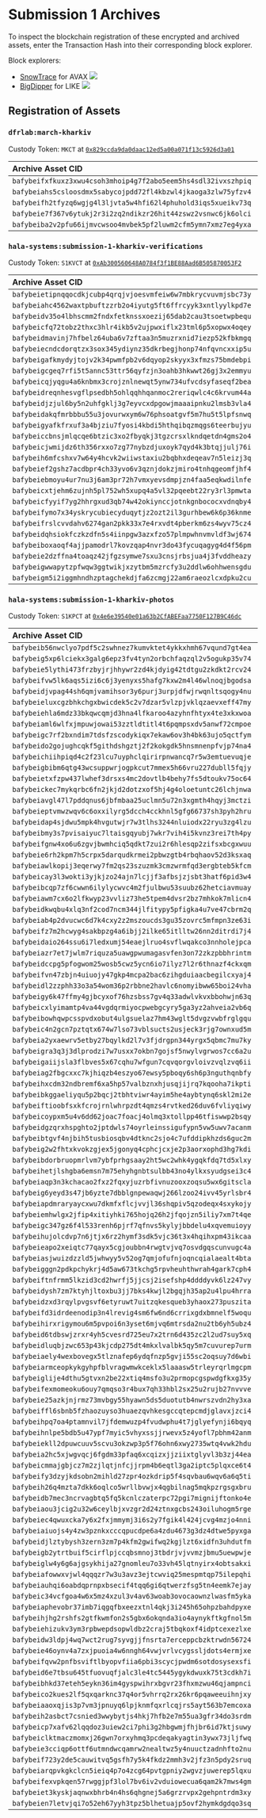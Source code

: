 # Submission 1 Archives

To inspect the blockchain registration of these encrypted and archived assets, enter the Transaction Hash into their corresponding block explorer.

Block explorers:
- [SnowTrace](https://snowtrace.io) for AVAX
    ![](https://i.imgur.com/U8yvQLo.png)
- [BigDipper](https://likecoin.bigdipper.live) for LIKE
    ![](https://i.imgur.com/OhN99bC.png)

## Registration of Assets

### `dfrlab:march-kharkiv`

Custody Token: `MKCT` at [`0x829ccda9da0daac12ed5a00a071f13c5926d3a01`](https://snowtrace.io/address/0x829ccda9da0daac12ed5a00a071f13c5926d3a01)

| Archive Asset CID | Transaction Hash on AVAX | Transaction hash on LIKE |
|:--|:--|:--|
|`bafybeifxfkuxz3xwu4csoh3mhoip4g7f2abo5eem5hs4sdl32ivxszhpiq`|`0xcc53f73ce23be794fab7a7843a0e94d21650b1cb33d73338bfceafb3aa772065`|`397FF67463427BD13A726793BB2BC701A1452CB8608CBA4FB877D25048548DC7`|
|`bafybeiahs5csloosdmx5sabycojpdd72fl4kbzwl4jkaoga3zlw75yfzv4`|`0x75c5c044a2a98cb2a7259be1636b522eb5566e883dc383b4aed9da407cffe63a`|`8F654D2377DB9A44A90F4F3B72F419148C76797CD8D9D3ACB4062CEBFDEC879B`|
|`bafybeifh2tfyzq6wgjg4l3ljvta5w4hfi62l4phuhold3iqs5xueikv73q`|`0x86497c163cd030d2af2bd392a0e654828914b7fa3b5d241167511745041b88b6`|`C6D3DD82AAE1E845882842FB812CD411158E39C8CD7D3DF324E362D5DB7A6D9C`|
|`bafybeie7f367v6ytukj2r3i2zq2ndikzr26hit44zswz2vsnwc6jk6olci`|`0x44c2bce0f712edba912c18d1fcc54aa2703e7651296a742afcfad5463ca07a23`|`67D0ED1B7157F203AC8D411CCF6FB331E09A1DCE1043E9AD4AF6339F4B14EFDA`|
|`bafybeiba2v2pfu66ijmvcwsoo4mvbek5pf2luwm2cfm5ymn7xmz7eg4yxa`|`0x96fd45a824692838dcfc33455171da55b4d04e1260382295808a14968725bddb`|`6C00D8034210BE9644C34E33F370321F2D834F3D1EFFC360B15BFDCB27264295`|

### `hala-systems:submission-1-kharkiv-verifications`

Custody Token: `S1KVCT` at [`0xAb300560648A0784f3f1BE88Aad6B505870053F2`](https://snowtrace.io/address/0xAb300560648A0784f3f1BE88Aad6B505870053F2)

| Archive Asset CID | Transaction Hash on AVAX | Transaction hash on LIKE |
|:--|:--|:--|
|`bafybeietipnqqocdkjcubp4qrqjvjoesvmfeiw6w7mbkrycvuvmjsbc73y`|`0x7d50283ee729b0fd4207f1ba7fd382284e101cdf961198c590e4d98a1b52d2f8`|`3A07C1671ACC4447523158473F66B82D244A221E80BD9E04962F72F5646FF584`|
|`bafybeiahc4562waxtpbuftzzrb2o4iyutg5ft6ffrcyyk3xntlyylkpd7e`|`0x08608a98c774202db0764c794f910d9a186d062d959c0d0ad1b8362fc57d8c02`|`7B00A3F02BEA3324663450D476E8DF8C441EFB823CAC674E8D3A842C8411B781`|
|`bafybeidv35o4lbhscmm2fndxfetknssxoezij65dab2cau3tsoetwpbequ`|`0x245802e4a9e64a583909294882077a0601cd654ced36b91a38a4e4457c69d1ea`|`A30C5ED9AAB04D2028D6CF463EE355D1ADB5AA97DA08A51820D37ACD7BF51422`|
|`bafybeicfq72tobz2thxc3hlr4ikb5v2ujpwxiflx23tml6p5xopwx4oqey`|`0x5eb6e04c9c55ec916655b44a30de9cc06eca89f2b809563bd21ed7c3a3a39f05`|`46DD12BC55B13EE331A8D2D6683645255E0EB2FBF265151F339B30B6D8799AFB`|
|`bafybeidmavinj7hfbelz64uba6v7zftaa3n5muzrxnid7iezp52kfbkmgq`|`0x9e3962546fee41ae6d84ad2c8387b484bd65471102c60833e17c1887076a12e4`|`63C8BD9517A12F55830365339A44D1C105BDFBF707AB73AAB7746717DC2F345C`|
|`bafybeiecndcdorqtzx3sox345ydiynz35dkrbegjhonp74nfqvncxxip5u`|`0xd04fcac85ee253585b0a68ef04cf8278a13ca88150324dc69f4d58aaea419761`|`ADE11FC359D49479B87DC04B9A67D2E99FEC1811A986DD696CD89BB23606AE16`|
|`bafybeigafkmydyjtojv2k34pwmfpb2v6dqyop2skyyx3xfmzs75bmdebpi`|`0x03868297406a5f86a50d0b58bfe59aa0da9aadbf3d1f810a7a2fde82f8d902b0`|`370A3795AC39DD3893932537318623BA9CB7831233273A07896BE2E838ED0CA4`|
|`bafybeigcgeq7rfi5t5annc53ttr56qyfzjn3oahb3hkwwt26gj3x2emmyu`|`0x2672afa5776bef69c38ba0ad8a27b495ae8d34b583fd9af678f22fe9dfc88086`|`5036FEFD5F335E10CD6AB6CFBB9AB1042D4268C1F07C5C467E49DD44C9A2EF6C`|
|`bafybeicqjyqgu4a6knbmx3crojznlnewqt5ynw734ufvcdsyfaseqf2bea`|`0xe39a49ede94d9c582845d466c17ffffa0b2d0acb505f289b9ff70c429d13eac4`|`C90570047A044D5A613B72DB59F2E9D806E879A80744D65BF63846538B9F3E88`|
|`bafybeidreqnhesvgflpsedbh5ohlqqhhqanmoc2reriqwlc4c6krvum44a`|`0x8aa52f965c306e832bd18d54cf7d7ada5ef6c0e5bb179efb50c1865d1ae006df`|`8376AF0643AD26C41AD616EC190EF116653D71CC9AEB16F4B3BBE896FC1CC4B6`|
|`bafybeidjzjul6by5n2uhfgklj3g7eyvcxdpgowjmaaaipnku2lmsb3vla4`|`0xea6686d7740ae29b0d94ec4d4e4ed7fbf8d74c5c95374d3ce0714f018b080454`|`47F792451BA51CBA76B2FA25652766233DFC843E6C255FB1B6171C623F1F9439`|
|`bafybeidakqfmrbbbu55u3jovurwxym6w76phsoatgvf5m7hu5t5lpfsnwq`|`0x01a9ce9c7d545b2fac0bf254748a7822b5cadbe923e347d8ab49af8a4fb14703`|`754F45B37C499815E8A42AA9EA7105110E4B6F31ED0FCE12DFE8EFF9D84BC329`|
|`bafybeigyafkfrxuf3a4bjziu7fyosi4kbdi5hthqibqzmqgs6teerbujyu`|`0xbc34821a01764a50a8a5145eefd651ee87a56360027d1943aac0db2e8891f366`|`BF5F3028B8E3AD3492D1E64BE64A65E563B971DC5FEF6CDDEF5FB186B8CBEDB3`|
|`bafybeiccbnsjmlqcqe6btzic3xo2fbyqkj3tgzcrsxlkndqetdn4gms2o4`|`0xf473196c7451a0dc2e18c6ecf5fb608520e295ec2b6e6c7925abc08a7ae03ef3`|`F1FBFCD296DD665163BB7006270307B3346E00C896703D531EBB04BA7CD05B1C`|
|`bafybeicjwmijdz6th356rxxo7zg77nybzdjuxoyk7qyd4k3btqjjulj76i`|`0x2743f5008b8c369193fa2493483d14e6f1cb2299f0b3b353ae3e03228ab37370`|`82E4EDAA0592BEE71721BD1B979723E88AF32E224FEC1473C40AA89DD77B7269`|
|`bafybeih6mfcshxv7w64y4hcvk2wiiwstaxiu2bqbhxdeqeav7n5leizj3q`|`0x5cd9f5f863872ad64992ff5b202fbad8dd95e90f9f73be4e6dd462f107f63bae`|`8AA010E4DAE26B2A47479F26768A556D70A1EF3FF0B156BA15A36B91F57F4ECC`|
|`bafybeief2gshz7acdbpr4ch33yvo6v3qznjdokzjmiro4tnhqgeomfjhf4`|`0x126fffddf7e94e35bf8b6f9cba849a9f6e59e92f7715f0642fea669fb322cd4c`|`05BFF1A8B4FAA93C24B265124E322521AAB3B402E3E249D4DCAA34117B9C4903`|
|`bafybeiebmoyu4ur7nu3j6am3pr72h7vmxyevsdmpjzn4faa5eqkwdilnfe`|`0xbf7a3ce0c5f9477c27c10d994fc0b42cf150a325e270a14163fb3d87476d5e42`|`87B1D6BBEA771C7E8400CF9B22C81C3A03FB1B24FD2F1596767C284AB48891BE`|
|`bafybeicxtjehm6zujnh5pl752wh5xupq4a5vl32pqeebt22ry3rl3pmwta`|`0xa5911b9f7f71bc733ade09c63a57ed7568ee3490989266122f34fc889fb1e6a3`|`494E73D2611D7AD980AF0844B182D0E3922A64468A4F3FB3981688122F06F3D7`|
|`bafybeicfyyif7yg2hhrgxud3qb74w42okiynccjotnkgnbococxvdnqby4`|`0xa8774acf44f86efecc0eb135ab4fe28727e53eaffbbb5985c7dc46d504d59701`|`F3392C7CA9EB3D8D5930FF623B3EADF6804912357D400A4F6F862CA65B058209`|
|`bafybeifymo7x34yskrycubiecyduqytjz2ozt2il3gurhbew6k6p36knme`|`0x7c30d224923b91914520a89e4ece9c3f5acde5249d4d82dcaa86ceb2f6ebfb5e`|`7B6590F2229E819740FA73A7B39B19DC379F8EEA44BC20782362376AC66382A6`|
|`bafybeifrslcvvdahv6274gan2pkk33x7e4rxvdt4pberkm6zs4wyv75cz4`|`0x575ffd1fb2c5cb219e105099941ff397d1ec6a100fcfbba8d2dd9c008b7fd7a7`|`DFD84FDC0AC337EDFC8DCB0B7173764A7272836CD253153033547F2F131CFBE2`|
|`bafybeidqhsiokfczkzdfn5s4iinpgw3azxfzo57plmpwhnvmvldf3wj674`|`0x3c7f12bf008b9d5cd1a41035bf8a1baa3d40162e131e29fec2dc7e64415c1b16`|`379DA7D362FFC34E5330593EAE5DFBB975F8F0BE03BE78F8C3CD8058EE56B228`|
|`bafybeiboxaoqf4ajjpamodrl7kovzqap4nvr3do43fycuqagyg4d4f56pm`|`0x28e74d0856d90a282472c70230d0ae7d1d650d9ec589834f2a2a438e69716853`|`8BAFAB1BC16945A6D4F5E8AACB1A410C624F7DDBC3E80140268512EB9A965909`|
|`bafybeie2dzffna4toaqz42jfgzsymwe7sxu3cnsjrbsjua4j3fvddheazy`|`0x3b4eeb55ec288cf5e380aba13f16172500bd6e94b640ac34db9019374dc06008`|`4E821687C4ABC7FAB75E828C4AE295941834DD9E14DD016D8257966B1A3D8227`|
|`bafybeigwwapytzpfwqw3ggtwikjxzytbm5mzrcfy3u2ddlw6ohhwensgdu`|`0xaef960343e1e2e902dc137e67b16dd5ea33615f421dd6e1ee9e6b2b60bebe094`|`3090DC7CD8E1CEAC9FEC50F50C86A9E1CA117B9A6BDAA802AA0423141224ABFA`|
|`bafybeigm5i2iggmhndhzptagchekdjfa6zcmgj22am6raeozlcxdpku2cu`|`0x14cea3e735365a562642fb7938533955b1f53cf74e12a66322d1690244834d68`|`EE91EED28380E7FA0A4E19AAF097884417819603B9ADCE3C3C9DF05F013E85C8`|

### `hala-systems:submission-1-kharkiv-photos`

Custody Token: `S1KPCT` at [`0x4e6e39540e01a63b2CfABEFaa7750F127B9C46dc`](https://snowtrace.io/address/0x4e6e39540e01a63b2CfABEFaa7750F127B9C46dc)

| Archive Asset CID | Transaction Hash on AVAX | Transaction hash on LIKE |
|:--|:--|:--|
|`bafybeib56nwclyo7pdf5c2swhnez7kumvktet4ykkxhmh67vqund7gt4ea`|`0x7da4bf8b791c69624e11991b52fde938656205e568c4ad45a262299ada6c271e`|`FA86CB35A8C466ECEFE64DF757587DD320109DC8BCF8BB62B7D767012E0048D1`|
|`bafybeig5xp6lciekx3galg6epz3fv4tyn2orbchfaqzql2v5ogukp35v74`|`0xddc827e402eee35bb7aca8928563f356763a995f2cd4f0ec0b0a5267e2a8d9bc`|`3678B1110646241123BD8D149CC7BA690E37608935838D020B90A34DD1E8318C`|
|`bafybeie5lythi473frzbyjrjhhywr2zd4kjdyig42tdtgu2zkdkt2rcv24`|`0x268b3ffab210d3404df329e2fbde48af71a62135c7f09416349a5f837a6f7215`|`F6000DD051F9169DD3F26B8E5E9C8C1F8A64E6F7341C99CB9D7163AA85CE7FF3`|
|`bafybeifvw5lk6aqs5izi6c6j3yenyxs5hafg7kxw2m4l46wlnoqjbgodsa`|`0x6f275d390cb3b425e6b9863f3b08594e331c7268029abb4fa6beaa68549efb69`|`3F8EA88CECE65F22EE4D73F320C71A64F78788302B7FA0FA8057F20CB1DFC7C1`|
|`bafybeidjvpag44sh6qmjvamihsor3y6purj3urpjdfwjrwqnltsqogy4nu`|`0x2179070ec1f3ea2537e9d81f457efefab5ba09c5217b32438ada23a0b049f35f`|`626F53215BA2D8264B927CB322940525E94A4BCD258E041CFDC2D6EB3D94267A`|
|`bafybeieluxcgzbhkchgxbwicdek5c2v7dzar5vlzpjvklqzaevxeff47my`|`0xbf5bc8b96cd45a64d99c8583171ac8bd149d5f27dd224b09416a34988cec34e6`|`0D2D53D5A2327F58B95EE538C856C98FD532693B79ABCB92CE2A3D1348F05CC7`|
|`bafybeiehla6mdz33bkqwcqmjd3hna4lfkaroo4azyhnfhtyx4te3xkxwoa`|`0x21881878bcc62fe936adc0fdefc6c07255fbe4b296aa8e89cdf4b58c7e2c1d80`|`86116622959850B3ECCDEDF40275125AE80E7861AA5CE48FAA3D967F40B37A03`|
|`bafybeiaml6wlfxjmpuwjowai53zztldtitl4t6pqmpsxdv5anwf72cmpoe`|`0x97c5f9d29ee9538589e45d8aacfdb2b39a89cb2b4e50800750dc3324eb6fa769`|`7C95D3E049CD67D5A6AA1487206364122D2F46E7C441C46DB1C7C5D20530D257`|
|`bafybeigc7rf2bxndim7tdsfzscodykiqx7ekaw6ov3h4bk63ujo5qctfym`|`0x0810df5a12523241b645db72f1735cd6ab8251799268b17b61eb4182371b2115`|`15D836F7744DD074C28A672B84EC39FBB21B429F53C3573EF27300FEB30374FF`|
|`bafybeido2gojughcqkf5githdshgztj2f2kokgdk5hnsmnenpfvjp74na4`|`0x0f7f2a3d50fb48b7252926b5e32c9fc8aaf029d25009136ed71f6edc8667b744`|`B626FF39CABC2755EBA3F9075AD8281DC4114AA67BFCE00D52722D0ECE63E809`|
|`bafybeichiihpiqd4c2f23lcu7uyphclqirirpnwancq7r5w3emtuevuqje`|`0x27fa92a3dd2fcd0f6ca8620d49f0932d49ca5de604d2a608843208bc9d549fb4`|`D79AD3562147107570D504ACF11EB317AFE9D3F706807603F659C02766D33BE3`|
|`bafybeigbibm6qtg43wcsuppwrjogpkcut7mmex5h66vru227dubll5fqjy`|`0x5cd1d2834a6eabec892ce9ee5901776f4141803c6d3b4e10b537a042e25f3573`|`02AD41EC87F40FCC58C2D81074B77679D9209FF2340F805266970E4CD5D3EA54`|
|`bafybeietxfzpw437lwhef3drsxs4mc2dovtlb4behy7fs5dtoukv75oc64`|`0x274e19e646af4892c64fb1db55f34dfb9a51b46a0414b11d86ffa8aaa7f890a0`|`EB5286658808C31473C33C9DE42622F1827F935336BA11E4EF61A47F3681BB67`|
|`bafybeickec7mykqrbc6fn2jkjd2dotzxof5hj4g4oloetuntc26lchjnwa`|`0xf83d83b881c92115830db84cdc7c197e73bc4ce93283f676deecbca286ea0038`|`AF93FF16D83CACC7799533AA4DDFF546790A920CB2301330D303B88DD7DEC943`|
|`bafybeiavgl47l7pddqnus6jbfmbaa25uclmn5u72n3xgmth4hqyj3mctzi`|`0x20554e2c1537ad52efbfe065cf9657e3fa3b970a8342596b1572bf961fa2cce1`|`9581361E71950E9AA9461CA8224140D62D11A099C8C509B000E4B379F81EACFD`|
|`bafybeieptvmwzwqv6c6oxxilyrg5dcch4cckhnl5gfg66737sh3pyh2hru`|`0xcc66d2486875f177f5f952d2cfb10f96659b046cd0758032e2a70c2e1707dbe7`|`D7DCE743648784DBD30A62B208A3F26FE4241B093A4FDE379329C9A4783778CB`|
|`bafybeidap4sjdwu5mpk4hvgutwjr7w3tlhs3244nluiodx22ryu3zg4lzu`|`0x8838a97da86432d79a01709feef40527c4939fbb5a2b7d069851fbd90263ccf2`|`78A5DE65615D34D3CEFB55DA221BBEB5D0BE862EB347FCE9EC3F2766AC1A01A3`|
|`bafybeibmy3s7pvisaiyuc7ltaisgqyubj7wkr7vih4i5kvnz3rei7th4py`|`0x355e38a359acec98543486a6cf4e414875ebe026e3234a78b52231f1018c011e`|`992BF87B6922EEF10B183406D948BEB80D7222328EEFD41CEFC6DDDE58CD142A`|
|`bafybeifgnw4xo6u6zgvjbwmhciq5qdkt7zui2r6hlesqp2zifsxbcgxwuu`|`0x7e46f8c286998e625c55ac6d66df64ae7e2f2f7b2cebc5be5c7b724a6e16686c`|`EFBC0119E0D30CEDE6F91E57F4987C961C040AA86238CA1D5DEC48E81CE9473E`|
|`bafybeie6rh2kpm7h5crpx5darqudkrmei2pbwzgtb4rbqhaov52d3ksxaq`|`0xca9a56cd7666540da74d9a04dfbb4418baae06f316e407542b745814a860cf2a`|`9525E41B2341A33BCA1414A46EDC445B313D70AB0CC069DFE55F43E16111EC1E`|
|`bafybeiawlkopij3eqerwy7fm2qs23szuzmk3cmzwrmfqd3ergbteb5kfcm`|`0xed33a685cd83ad4b90cc70baad3c6d8f0d3df541e16707841e02d9557bace8d2`|`4F374BBEBE9136E3C65AE58220DE90ECFC86EC0FBD17ADC5697B3300107221E1`|
|`bafybeicay3l3wokti3yjkjzo24ajn7lcjjf3afbsjzjsbt3hatf6pid3w4`|`0xccd7bb0d43868381dd199a2f2f15bb784b2ea4b87c070b2ae7c30136981b0acb`|`092095316FFAE316AAE963A7F249ED2B8935EDA343CE88749A69B5738C10E314`|
|`bafybeibcqp7zf6cwwn6ilylycwvc4m2fjulbwu53suubz62hetciavmuay`|`0x04f4fca5645d68bcbcaed20b363df2c0c69ec40e4ff0542514fb9fc87fcc38df`|`76628261FF41B92BC72F2FFFAF60B5B3D93543CCA4F95ABC5F1BC992ED17017A`|
|`bafybeiawm7cx6o2lfkwyp23vvliz73he5tpem4dvsr2bz7mhkok7mlicn4`|`0x8be8bed7ff1f9784ebc2d7cdf5eb3ec5a11eaf545de01fdd00aa2f87bd760b70`|`67580B9499C194CB229BD253C25026ADA9E462B50B713180283274BC595A7AAF`|
|`bafybeidkwqbu4xlq3nf2cod7ncm344jlfitypy5pfigka4u7ve47cbrm2q`|`0xc3c9064dcfa1e91adec56befda3b5957625c46b67a34c071eb9a706c58b03b92`|`A941FF54DDAED31B363F736EA319BD2B119C36093D0FA3E3305A4828140B07C8`|
|`bafybeiab4p2dvucwc6d7k4cxy2z2mszoucds3gu35zovrc5mfmpn3ze63i`|`0x51c759843d77f5984f6e866fe9ae0d1fad35d6c52ed3870222b7874e62ead523`|`F3140B96DF6B391087FC3AEE53C9B8187299B4465D23F5D02843D1574C52D109`|
|`bafybeifz7m2hcwyg4sakbpzg4a6ibjj2ilke65itlltw26nn2ditrdi7j4`|`0x6b9b739b83b1c39684a1b2cec85e1a9b431f8951eed8b86d2b4795fed9f6d0d0`|`7BF679B18A060A521E766EA3E5547BE6796745738AA21DF865D82F8CDFEA6A84`|
|`bafybeidaio264ssu6i7ledxumj54eaejlruo4svflwqakco3nnholejpca`|`0x75433485b4da339f731e5e962af12d99c2f5ba24119c9e0a883e2c06c1520f60`|`F980168346078FA3EE8E7075DDE492A2512790B87405290D4D67FD0A42822F64`|
|`bafybeiazr7et7jwlm7riquza5uawgpwumagasvfen3on72zkzpbbhrintm`|`0x417dcf69fe6b1c66cd2a123fb620aef260d1ce5c224fcc723a25216978a94c06`|`0FF606788B7C86D6A1A2899D9C94A358E1920E6B5F0B9D4843E68F4C1B17D541`|
|`bafybeidccpg5pfogwom25wosb5cwz5ycn6io7ilyz7l2r6thnazf4ckxqm`|`0xa6e58ecd7f7ce37c6052ef33765a5e730c6320aa1cc5abb1609fbd2fa1ff0b2e`|`D562FA966B94116BF7EC1C680A8F9E8B10E506DACC384368A6AC075E1E1F9061`|
|`bafybeifvn47zbjn4uiuojy47gkp4mcpa2bac6zihgduiaacbegilcxyaj4`|`0x9e5668e13383c0c15443e1f72ea4adb8100000062299322e8546d6a84cde2520`|`620A45949DD70FD09CC7789412E6A71DCE5F4C3979232791DC93DB121709DC2B`|
|`bafybeidl2zzphh33o3a54wom36p2rbbne2havlc6nomyibww65boi24vha`|`0x018c45b40bca48d670931d82ba53fc8b73efb20e595514e88a6401f400385fea`|`7F51D21CDA626110DEDE7B7280D7D81FAD8418359C6D10DF12C2E3C11DFF8B26`|
|`bafybeigy6k47ffmy4gjbcyxof76hzsbss7gv4q33adwlvkvxbbohwjn63q`|`0x2cf55dfd3d5c8cf34be9b1c3b1434acd370f4fb2659834d24d50e24b9379e311`|`CABD3C0B8038D404D61C391085F9A45BB3788D7E1EA5AB10D24157E7D92995BE`|
|`bafybeicxlyimamtp4va44vgdqrmiyocpwebgcyry5ga3yz2ahveia2vb6q`|`0x8984738f937f5cb8bb6900b7e7466ec9636943a13f031eab567a47dc6e424cfc`|`AD2ACE2857362E4ECB6513FF798E16D7CD4C5F8BAC87C3A1E980FBCC4D31BA96`|
|`bafybeibowhqwpcsspvdxobut4ulgsuelaz7hm43wglt5dvgzvwbfrglgqu`|`0xbf4d25f69dffd7ac2157d805a0ed8d8407a216b6a33acd0268a38c343ea683cc`|`9AB4C3DC5E974C2BDE966B6F36477AF513B2CC36F134FE401226B8FEC7E60039`|
|`bafybeic4n2gcn7pztqtx674w7lso73vblsucts2usjeck3rjg7ownxud5m`|`0x12448b4049da6288ef37105186cd334f12f357cdbde0161cfca4bc99abd2c5f1`|`9CA50AEBCF1595F95173053F57F1C9AECAE1C1F4DB2143C93E845155A1038993`|
|`bafybeia2yxaewrv5etby27bqylkd2l7v3fjdrgpn344yrgx5qbmc7mu7ky`|`0x986dc7af194d1afce0ec8e136ae009b16f46a12db4836b08dca19b5dccdd602d`|`B4AE2CD6171049B59E84B55A72894D9652E63B5FE42F30EE3F04835E20A32584`|
|`bafybeigra3q3j3dlprodzi7w7usxx7okbn7gojsf5nwylvgrwos7cc6a2u`|`0x30fbeb7bc6ab248e6f772a078dbc444da0716b7b6f1ae5b98692902d89027ab7`|`57C44F991413A34A0B316161DD2C3E290E5842DA6EC36B2C3B75E2DEA24CBE3D`|
|`bafybeigaiijsla3flbves5x67cqhu7wfgun7cqvqorgvloivzvqlzvq6ii`|`0xa80e73f828a3e485db8ed0b172890cda107e9d3f316fc32b3973b1eda0b2096e`|`F0A490F3A41988D8775AE96C36BE7806F7CFC02FC859158004380499F7BCC6DC`|
|`bafybeiag2fbgcxxc7kjhiqzb4eszyo67ewsy5pboqy6sh6p3nguthqnbfy`|`0xa4bc2ec394904cd5b576c12bd020d86043931252935e6353b89099829db0a957`|`F14518E70B1C8655419D8A62DCD41D9585C8BDCA168EEE0AB5962C8BE8CFE810`|
|`bafybeihxcdm32ndbremf6xa5hp57valbznxhjusqjijrq7kqooha7ikpti`|`0xc96e92862a090eefaa2971e3c9b3e76de3efc98176cabeeec1af5dd88252539e`|`8BAF0C5C9E95BD0979E0DC9177A68FA53C4C0828C53C6260D57DEE4A2F182EAA`|
|`bafybeibkggaeliyqu5p2bqcj2tbhtviwr4ayim5he4aybtynq6skl2mi2e`|`0x7aa935cfe59a73d975449707304e3ca25d992e3261149f8c15549de41315c934`|`5CE1BE84D4CCC21D4F9973CC4A41210B678911E10413F766699E9D5963491F01`|
|`bafybeiftioobfsxkfcrojrnlwhrpzdt4qmzs4rvtked26duv6fvliyqiwy`|`0xf69de88ca63d0a27ceecfe8f84dee66310982dc4bdd3ddd68c193f7ba834782c`|`3CCD5AF4BB72A67C8F356123338ECBA3D8442E4EEC15DFA3875F55F1B2D9C277`|
|`bafybeicoypxm5u4v6dd62joac7foacj4olmq3xtollpp46tfiswwp2bsqy`|`0xf8e5ff9fabbf1fedb9838f7a8241bf96ed7aefe41f8766e573176d8825d2f59e`|`BDCB06718A979FA52AF23F60C1D896B5782829EDD063DD77FE68EAA3D62624B5`|
|`bafybeidgzqrxhspghto2jptdwls74oyrleinssigufypn5vw5uwv7acanm`|`0x1d7d0307f5a3ce60a31a665597029e0d6378633ce845f80808efc54abcd7b99d`|`B0E6CBA9C35B64E382FBEC9230399113BD2B9D9A3E30D98E3F54FB5B8F432BBA`|
|`bafybeibtgvf4njbih5tusbiosqbv4dtknc2sjo4c7ufddipkhzds6guc2m`|`0xfad82134b67eaab59e7d49de95ea4dd8b7f7f7e22be6e096c7c9bdb9087d8326`|`02E2EEA4BEAE63A3A2E6FC2BE79AFA92BDDB85E7F0DA1AB107774E32150A8CEE`|
|`bafybeig2w2fhtxkvokzgjex5jgonyq4cphcjcxje2p3aorxophd3hg7kdi`|`0x0f9f20cd3ba25fa1c42a9a1e1c52fe5da579095a43a52fe90d1e34b7021705b0`|`5BB00DEE2CA355F703654206906D1BEFF846AC00941EA4C05E5B39CE1C5533DD`|
|`bafybeibdorbruopmrlvm7ybfprhgsaay2ht5wc2whk4ygqkfdq7td5xlxy`|`0x88a7dedfa3a3ff94ecdba34f0ef57ed3e245f3f4699636e9fad5dbabf84457a1`|`FB246497441D7F493DB210ABECF7A2EC8E6A60995F0A09A0B2199CAFE691C5D9`|
|`bafybeihetjlshgba6emsn7m75ehyhgnbtsulbb43no4ylkxsyudgsei3c4`|`0x9768986d8d90adc4fabf8164a10f24bb3403c871988345900e6b3102003b1227`|`35FF40D7AEA1E12A75466C3C680DABCCD1FD859CC4FB98618B5AAEC4368137EA`|
|`bafybeiaqp3n3kchacao2fxz2fqxyjuzrbfivnuzooxzoqsu5wx6gitscla`|`0x47aca9fd0105d97392f5f1fb8df8b0e8df90d933da7a3fc7da3479cd745fb86d`|`AFAEA070078C711BDC5E909D95F44DC9DE54D91243C4DAA0D6E8377A3E58A48F`|
|`bafybeig6yeyd3s47jb6yzte7dbblgnpewaqwj266lzoo24ivv45yrlsbr4`|`0x5e23bfb162288389411f60021fa3acc8aed4679347e97141b30d9583a5e44183`|`A256B8B0512C2CA5C981112302E8B192F395F50DD1F0D0242764C83EF65E87EF`|
|`bafybeiapdmraryaycxwu7dkmfxflcjvvjl36shqpiv5qzodeqx4sxykojy`|`0x74d6ea5a15d597d820cbee54251b7da570027b014b1a1436f98a4aac44595a96`|`AB7C7F624E5614B98870E67AB59D08264C1E7FDA0D6E11AD471B4164E5E72D9E`|
|`bafybeiemhwlgx2jfip4xitiyhki765hojq26h2jfqojzn5iliy7xm7t4qe`|`0x3c4a1ea937ded365d287502c053b424bfa2bcab3fc34a6b3669671288716c4b3`|`54FBAC56DBFEAE6D66479A18A1F35EF7FF2B310B3A44778917C086D5C5C91576`|
|`bafybeigc347gz6f4l533renh6pjrf7qfnvs5kylyjbbdelu4xqvemuioyy`|`0x7614512a2da8fe93c174f8c984322c509f297f4474586cacf06814e0422aee97`|`FC23B5790DB0CC66AACBC566E1CA8541AEB3EF0999BFC271107415011116F742`|
|`bafybeihujolcdvp7n6jtjx6rz2hymf3sdk5vjc36t3x4hqihxpm43ikcaa`|`0xee063d715eeed0460378e5190d6fd24bb79146cba8382e54bfe958d83e0418f6`|`C35EC529B6A8721F05AB0264DBB89A50806B0E8B48D7D80F24F0A4EBD9216611`|
|`bafybeieapo2xeiqtc77qayx5cgjoubbn4rwgtvjvq7osvdgqscunvugc4a`|`0xeb87d32bf29f7e9a47ce6a87e844fea95675fadee352ddc0781fa76bc2b7de10`|`3F7A9DC3D3B6F63FF2B39C1B5D1F301E922505CAE92D1E3A922891D7F99CC5BD`|
|`bafybeiasjwuizdzzld5jwhwyy5v52og7qmjofufnjoqncqialaealt4bta`|`0x307876a7b584d841118b5693f722caee9f3b72bc813f048748c1e2e63fe51660`|`EFCDBDBA6620258A50A9A1C40420686F6FEA0CAA72C8E1441DFCF7CB235237BA`|
|`bafybeigggn2pdkpchykrj4d5aw673tkchg5rpvheuhthwrah4gark7cph4`|`0xa15c71f5c10e4767278049923c2cdbde1147dfb79c0508ba785d85d956e82f9c`|`B9C054C89FDA81FE3DD399260CACBB40FE404BA9F137F876DFD33861B75D2F47`|
|`bafybeiftnfrmm5lkzid3cd2hwrfj5jjcsj2isefshp4ddddyvk6lz247vy`|`0xead687f38af0b32abd285a0f39edea6bdb08db43a147839adf5f7737dedf0db4`|`1EBA3CC13639BAA9E4FE4E88D4DFF16D17B5E7CBA7E27177BE2919E8DBEAF45C`|
|`bafybeidysh7zm7ktyhjltoxbu3jj7bks4kwjl2bgqjh35ap2u4lpu4hrra`|`0xd87085774df0c4b5dc452e3df944c35d1d424ed8d89184468bc44e673cac535d`|`D28DB3B50C2DFAAC0C98DE43926332AB06B832830511BD7B4BB6F7B4F34FC772`|
|`bafybeidzxd3rqylpvgsvf6etyruwt7uitzqkesqueb3yhaox273puszita`|`0x35baaf41c4141ef22dd995cf1ce27e2086ab32a5ed6f91b37904263d1b20dec1`|`C5DB17A51EE4FB93D58C21609DD495333230FAF92E9EAED97AAC93121238BFDA`|
|`bafybeifd3idrdeenodip3n4lrevig4sm6fw6nd6crrixgdxbmnelf5woqu`|`0x368bf038821b7116ba6c5017a3af03cbacf7a4a3db502adfaa30b7fbb06d403a`|`7BBC9E3C5F7F14D80904CDC01B455C5521F95E0D5D2D37FD43FC680229B6C804`|
|`bafybeihirxrigymou6m5pvpoi6n3yset6mjvq6mtrsda2nu2tb6yh5ubz4`|`0xcd5d01ef9fc2da91e3db816118bfa070f9c2644bbd9e71146140d07de820548b`|`B6C02F28AF1D27C2AC11A39B2FC37CF5031C5C0E8C82DC21ACC171F20AFECE81`|
|`bafybeid6tdbswjzrxr4yh5cvesrd725eu7x2trn6d435zc2l2ud7suy5xq`|`0x1a0d68564cb80b9af9edc9d2016a668b461fb66a31b39d5bd4ac02c34817f81c`|`2FDC70EF088C5137DE190130950F652C090EF8605E0C2A5ACF11CB14DEF89B7C`|
|`bafybeidluqbjzwc653p43kjcdp275dt4mkxlvalbk5qy5m7cuvurep7urm`|`0xbec170589f12b21e80ceffb154461429ec73a96f04ed5e47d6a13ed86db638ae`|`47446A8F99E0944A8EE1A9C65C842A45C8BD7DB4D1FE27A82DD0F4B814EFC18F`|
|`bafybeiaely4wexbovegx5tlznafep6ydqfnzp5gvji55sc2oqsuy7d6wbi`|`0xc1ea149f06f026cf3fe86c2d07bb5ea08190fc9c6e44e406890af2c48ed46cf5`|`45D93C2EB4703B232857D745960ED6ACF38B5E092CADE780BD586F18E012FA4D`|
|`bafybeiarmceopkykgyhpfblvragwmwkceklx5laaasw5trleyrqrlmgcpm`|`0xba16d584cb66af24a746d583d9f71e99f976db5f873fbb748fcad7dab622f989`|`EED0F8419AC4C8795BC5FDBF7E59542918142F621C0DA8BD27481279800A7AE5`|
|`bafybeiglije4dthu5gtvxn2be22xtiq4msfo3u2prmopcgspwdgfkxg35y`|`0x31c60747e76690547a19587e0bf8bf1bd7da736d327dfd60a1e4e6980dbf2351`|`5EC547726A2AAF7CFC9B3F41D8D4C4D6FE0C9B3A7EDEAF08CEC743494CE09981`|
|`bafybeifexmomeoku6ouy7qmqso3r4bux7qh33hbl2sx25u2rujb27nvvve`|`0x906cccc08c50a14762277b7ae7385b1c732ea7119028177614bcc28bc5b0a574`|`F73F5E39C125C5293B6BF002C2FBF93C8188CFE95FA5D28ECEEA8222180AFF44`|
|`bafybeie25azkjnjrmz73mvbgy55hyawn5ds5duotutb4nwrszvdn2hy3xa`|`0xfa95193410689ccc7e411d7a02b730f2330deb47b15cdb1293bc08e76438c1d8`|`C9A5C10BCF5672805ED4D4943E4F46EC6D759B728A200ACEC99A6A19F20AAE53`|
|`bafybeiffl6sbnb5fzhaozuyso3huaezqvhkesgccqtepcmdjglavxjzci4`|`0xf480dba9373a12209fb391e53f8411eddcff6c5b18b4c5781cbb53849da6f553`|`B32E83FF28BFF42C9ECFDAFAA12B1145FE032585D3176DA547F39FFE16182FD0`|
|`bafybeihpq7oa4ptamnvil7jfdemwuzp4fvudwphu4t7jglyefynji6bqyq`|`0xf0b2caa822f6c1e2236bc56eedb84ea8a53d042a306a16a1e58886fa3bbffc68`|`673FE31531FF23F0F05BED407DC6EFDE40D4E369B1DF0FA634DEF09078A03F9B`|
|`bafybeihnlpe5bdb5u47ypf7myic5vhyxssjjrwevx5z4yofl7pbhm42anm`|`0x18fc1950e9fb3d083ed71a375cbc4f651860f015af5dfe435d77a4218e530c36`|`3B52E0384D6BBD27BC55791A1288432FA708BDE075AF586F05B8488E8CBCB623`|
|`bafybeiekll2dpuwcuuv5scvu3okzwp3p5f76ohn6xwy2735wtq4vwk2hdu`|`0xb29f00d390903dacf61e8a0938eb3717cb21b66975e3f9bde899e291ece327b1`|`697977BED3F654609CFAA00DC206F72E74FF9407D44158A2A634BAD0AE1E7B5D`|
|`bafybeia2hc5xjwgvqcj6fgdm33pfaq6xcqizxjjziixtglyvl3b3zj44ea`|`0x9de6d5cde8a4d47ccd123fb9302692d71ecc8d776d687070268766d9423672ba`|`D761685F52D63452F4A73BD22B74D0C9374BB644EC97C9356A438EE5133C71C3`|
|`bafybeicmmajgbjcz7m2zjlqtjnfcjjrpm4b6eqtl3ga2iptc5plqxce6t4`|`0x29d44d7084186d47dad8ec7ce1913fe056c5fa2ebede6b67292e38921bf99df4`|`B16A562AF8C315F2BE7EC76CA351F0DFACF929E1BD0981611C0DFF6EF36C977D`|
|`bafybeify3dzyjkdsobn2mihld27zpr4ozkdrip5f4sqvbau6wqv6a6q5ti`|`0x9e9ebd49f4fbb0fa0b26ab6b372c45e29915f3aebaa4742cecc2706b5dd6a551`|`74B028557E927FBF77DC8720B67CEAF7D8BD5E25FCBA71FBCD93A18706535EEA`|
|`bafybeih26q4mzta7dkk6oqlco5wrllbvwjx4qgbilnag5mqkpzrgsgxbru`|`0x5435d4f0381d264f21004ba57d8f2e82de189600a68b592f25bdf768b275a29f`|`852EBAB851006122678C371AA87EF7DF0A5C30938B34FF7A2F126B00475F114D`|
|`bafybeidb7mec3ncrvagbtq5fq5kcnlczaterpc72pgi7mignijftonko4e`|`0xe04a663c8a8544cbd36acd346811990aec8edfaf79e07f49fc6fad431ff09d5f`|`2423E973C7A2F0799ED349D4BC826F375D3758386368D6381FA0EB3D7EB9A072`|
|`bafybeiaou3jcig2u32w6ceylbjxvzgr2d24ztnxgcbs243oiluhogm5rge`|`0xc4c8001bbc00e708b5db27e6ee204d55310442e031b7029f0b95fed8bb57680e`|`A6469B61AAFC1599A5EFFBAE34C2D2B112EE06A36739978DC1EF5A28D2FF467D`|
|`bafybeiec4qwuxcka7y6x2fxjmmymj3i6s2y7fgik4l424jcvg4mzjo4nni`|`0xedf2f2c19a82b0108df74f8ebee60b1364f5541d6e3ff8c8a3a7b37f98ad3669`|`743508923C2476D49D6C38217BD11535593051262CEAAA65924B4B4FEFC38F28`|
|`bafybeiaiuojs4y4zw3pznkxcccqpucdpe6a4zdu4673g3dz4dtwe5pyxga`|`0x31fb597171ed572f50c5317fb282e341e8a43d2402a1cfca67df2f380e403419`|`F2658AEE1F76BB65B97A8AFA5622374384E1FB8E1A69374B0857B99472194FE0`|
|`bafybeidjlztybysh3zern3zm7p4kfm2gwifwq2kgjlzt6xidfn3uhdutfm`|`0x351c37cdf10cfe4437c71fafd7f9c14c6bd167d86774959085f4b98bbd2b9e01`|`4FEC06973E5BB5EF183D9827015D29B98A8F48DD93056E7BAA529B878DF1750E`|
|`bafybeigb2ytrtbuif5cirflpjccqbsmnoj3tbdrjvjvvmzjbmu5uewpwje`|`0x4376df974449bafd993dd10c05ce0e35642c1d641cca72a856fd58521a424c8a`|`FE354DBA36E9081CFFDD6A76446BA997FE6CC970C89A307CBA3D3C6E0A549F7D`|
|`bafybeiglw4y6g6ajgsykhija27gnomleu7o33vh45lqtnyirx4obtsakxi`|`0xf437d007ac5e9eacac7e49a4ac31549764e6c81ba234d85bbed162a88a37c9ec`|`1623BD652BC566CEE0F2EB702513E23544FAAE834A384C6F607E0D796A554E83`|
|`bafybeiafowwxvjwl4qqqzr7w3u3avz3ejtcwviq25mespmtqp75ilepqhi`|`0x09be3cc678fae262b0f908281d408ac1bbb10136212e86694a86b6b138c811a5`|`9C04F3102D71612A6C76A2C7E25751A4322B05AD39A7D0EAB1D274CD1A1491D0`|
|`bafybeiauhqi6oabdqprnpxbsecif4tqq6gi6qtwerzfsg5tn4eemk7ejay`|`0x88a46deb3b905fbdba886874c7968f306077e6465cb50516f0353416192f7f73`|`674241F568A5A371F5173D61FB81CF681FB2B08CF0A28DA2C8B837451ABE5AF1`|
|`bafybeic34vcfgoa4w6x5mz4xzul3v4av63woab3ovocaownzlwasfm5yka`|`0xdfab2288bbc032e83f7aeb5d9e45357b566ef3088910304e1d11a8bfdc023e09`|`A19B8A5E9553A9B3C1DCEC604B08E9E76C5C1139208068F3741EE3D0498B0603`|
|`bafybeiaphevobr37imb7iqgqfbxeezxtnl4qkj3i245h65ohpzbahdpyxe`|`0x1a2dcc2a8b7731d6580e16eac330589c0f5ca7a9c2087bbd829bb553a2332bad`|`9EE77807385AEA66994B23A2CF2F82237D8E2C59CEBB29AE5A238951E3A9A9B6`|
|`bafybeihjhg2rshfs2gtfkwmfon2s5gbx6okqnda3io4aynykftkgfnol5m`|`0xb09a61ed4e7ae8ff8c5b4ce9e3bc8e296af9fed82963599808284412fce0dc82`|`FE063A62488371327B65FBD4136389452D1CF78B70091CF9FC721C202D92A0EF`|
|`bafybeiehizukv3ym3rpbwepdsopwldbz2craj5tbqkoxf4idptcexezlxe`|`0xb714c1f9faaf3d8c2ec61e03dae24ecadad2606ad6f7b620dac38db656750d39`|`635436395F586807D7F2A76FEDED022FB948EDC8D560091F21BA49A79FD601B5`|
|`bafybeidw3ldpj4wq7wct2rug7syvgjjfnsrta7erceppcbzktrwdn56724`|`0xa0bc3412fc700f116c37c552df1f54bc884652d2a5f80449736e5cf128766124`|`3A3C173B2018F25B9EC580385CD301B8C55B344B8961787DB42E7E4B2E9B63DB`|
|`bafybeie46oynv4a7zxjpuoia4w6nngh64vwjvrlvcygssljdots4ermjxe`|`0x6e2e95373c7ea0e508ae06b0fd0feb1c24b690ff0474e5a16bb2ec9e98af6438`|`19A5E2F2D31B3AF25D0606D92BCCE9D1E09DA5247F1A5E50515CEF2B6C9BBFE0`|
|`bafybeifqvw2pnfbsviftlbyopvfiia6pbi3scycjpwdm6sotdosysexsfi`|`0x4189a0543586f67289911c8448848a274c486699731befcddba9a6eac7a93f3b`|`ED7CFEF46ADDF654C8A210940CE8854F7B735917F297E5E87B2E54046ADACE28`|
|`bafybeid6e7tbsu645tfuovuqfjalc3le4tc5445ygykdwuxk75t3cdkh7i`|`0x8f52305386aed13807b5293eaacbb9bc227e27792332f72671766d0c24ca44f9`|`399A4EAE47F919DDF5B9456B3DFDF798975166BCB696741C6FEA0958605F0768`|
|`bafybeibhkd37eteh5eykn36im4gyspwihrxbgvr23fhxmzwu46qjampnci`|`0x3ba2c36f7b0aeefc954041899a099c228e052a791a59f9922ab53ef9630f4a87`|`E40F310622CC8F45C36A5CF17107FFC98542C2F6196D4D705DDBD2A5EC6AC181`|
|`bafybeico2kues2lf5qxqarknc37q4or5vhrrq2rx26kr6pqaweeuihnjxy`|`0xfd85c8f38346d1ed2284cda12e5d2e58176892555f94b68771a3cb221dc47417`|`AB597C2BC7C2075719574A6EC6E82D211C772DE5EA2034A38BC5916810CD0176`|
|`bafybeiaaoxqjis3p7vm3jpnuyq6lpjknmfqxrlcqjrs5ayt563b7emcoxa`|`0xa99f86c7d6d4484b5d4264dd7f846ee911d0319b5020b037d4a56c3ac8e07b0b`|`608B901826D8FA2F2D6488AA1CCB6C7F343C371377BE628228071EE6CD6AEA57`|
|`bafybeih2asbct7csnied3wwybytjs4hkj7hfb2e7m55ua3gfr34do3srdm`|`0xe8de8341a03dce065f480ceb4469c93951ef81453cf0f52f9160f7b149ff5404`|`457BC06DD0AF83F584FAAB49BA4EBD85319FBEF9E0986646B08DC9B6500B3225`|
|`bafybeicp7xafv62lqqdoz3uiew2ci7phi3g2hbgwmjfhjbr6id7ktjsuwy`|`0xdebb3a646d19185dab5fe649e8819a89747fca7d7c625cec4f85de0343f20d92`|`242851E65C411331443D7198938E76453D19BE4CD372ADF0867942CC1576972B`|
|`bafybeiclktmaczmomxj26gwn7orxyhmq3pcdeqakyagtin3ywx73jljfwq`|`0x3b5cd18b49149aa0eb1e3b3342301ec2992db04eca6a13f53002dd4faaf03c0e`|`B5CE976014AC8B5754E5FA9C038DDA8CC06571C18D198B6D03A7F6B9A48B0D46`|
|`bafybeie3cciqp6ottf6utmndwcqamrw2nealtwz5y4nuuctzadnhfto2nu`|`0xf304073794825cde05e5759ff7b1a6ee4f6639c87320e100753fd6e13c5316f2`|`AAC5D4A60F92B12E2760AA41C44AC06C3D3B58B66A5437E1153489986180E8EA`|
|`bafybeif723y2de5cauwitvq5gsfh7y5k4fkdz2mmh3v2jfz3n5pdy2sruq`|`0x3f2100995242f06ad7d5b2b17ffef5989ee4213ef0185f647565f79c3c7c83ea`|`C3D357C5C0C735F970A627732ED723C89BCA4A8279B29F3090820B09BAFA5ECA`|
|`bafybeiarqpvkgkclcn5ieiq4p7o4zcg64pvtgpniy2wgvzjuwerep5lqxu`|`0xf67f6176574d4a3e6acecd64be19873dbf1125c2c1de3c9a42e9477c5ccf4236`|`1D7DA6A33D322C48E181118F206D90DD6DA2C4E7C0441EA0CAEED253BE6DA58D`|
|`bafybeifexvpkqen57rwggjpf3lol7bv6iv2vduiowecua6qam2k7mws4gm`|`0x2ef6d684c5629ae14780ac138efb810c619c54a8a4b9e6b4030e0e19cf4a5581`|`74701A7527D35BA8F6F2A9F47DC0C42DC7F4CD24B5EB44F72079DCC3B1886F8F`|
|`bafybeiet3kyskjaqnwxbhrb4n4hs6qhgnej5a6grzrvpx2gehpntrdm3xy`|`0x02be1ff2990646b33ad1bd4a3165c48c91b46878e47055b6d7bdd07c3f402f81`|`6575F58B69EB606A05C2EBCE994F12F17540901F88FFC73142065A7387FEBB90`|
|`bafybeien7letvjqi7o52eh67yyh3tpz5blhetuajp5ovf2hymkdgdqo3sq`|`0x398a1ded3f97509287cbda7c35a696ff6e8533a022de39e315d6198505a00a5b`|`671DEB38FB33D773E8829A17F279A2837ABC3AAF44CC9EE7E0F3C7623B8E8740`|
